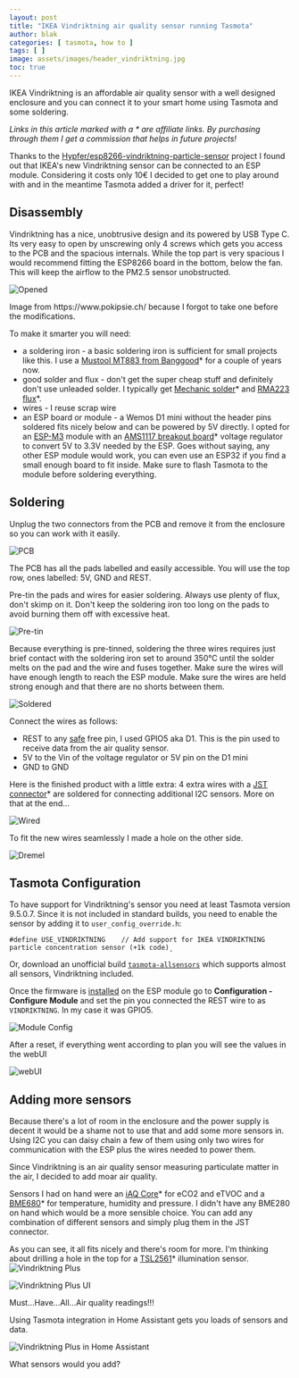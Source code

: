 ```yaml
---
layout: post
title: "IKEA Vindriktning air quality sensor running Tasmota"
author: blak
categories: [ tasmota, how to ]
tags: [ ]
image: assets/images/header_vindriktning.jpg
toc: true
---
```


IKEA Vindriktning is an affordable air quality sensor with a well designed enclosure and you can connect it to your smart home using Tasmota and some soldering.

_Links in this article marked with a * are affiliate links. By purchasing through them I get a commission that helps in future projects!_

Thanks to the [Hypfer/esp8266-vindriktning-particle-sensor](https://github.com/Hypfer/esp8266-vindriktning-particle-sensor) project I found out that IKEA's new Vindriktning sensor can be connected to an ESP module. Considering it costs only 10€ I decided to get one to play around with and in the meantime Tasmota added a driver for it, perfect!

## Disassembly
Vindriktning has a nice, unobtrusive design and its powered by USB Type C. Its very easy to open by unscrewing only 4 screws which gets you access to the PCB and the spacious internals. While the top part is very spacious I would recommend fitting the ESP8266 board in the bottom, below the fan. This will keep the airflow to the PM2.5 sensor unobstructed.

![Opened](/assets/images/vindriktning/opened.jpg)

<figcaption class="figure-caption text-center">Image from https://www.pokipsie.ch/ because I forgot to take one before the modifications.</figcaption>

To make it smarter you will need:

- a soldering iron - a basic soldering iron is sufficient for small projects like this. I use a [Mustool MT883 from Banggood](https://www.banggood.com/custlink/Dv3YBFghm0)* for a couple of years now.
- good solder and flux - don't get the super cheap stuff and definitely don't use unleaded solder. I typically get [Mechanic solder](https://www.aliexpress.com/item/4001063085857.html?aff_fcid=734adb3158bd494784ddfe073f81db76-1630272706741-07641-_9G5FHa&tt=CPS_NORMAL&aff_fsk=_9G5FHa&aff_platform=shareComponent-detail&sk=_9G5FHa&aff_trace_key=734adb3158bd494784ddfe073f81db76-1630272706741-07641-_9G5FHa&terminal_id=c60aa1c2bd3d4f80907b0cc2716fb935)* and [RMA223 flux](https://www.aliexpress.com/item/32890310514.html?aff_fcid=17e4e67946eb482c9f678cc0aa234d5b-1630272650435-00951-_AgnWPw&tt=CPS_NORMAL&aff_fsk=_AgnWPw&aff_platform=shareComponent-detail&sk=_AgnWPw&aff_trace_key=17e4e67946eb482c9f678cc0aa234d5b-1630272650435-00951-_AgnWPw&terminal_id=c60aa1c2bd3d4f80907b0cc2716fb935)*.
- wires - I reuse scrap wire 
- an ESP board or module - a Wemos D1 mini without the header pins soldered fits nicely below and can be powered by 5V directly. I opted for an [ESP-M3](https://templates.blakadder.com/ESP-M3) module with an [AMS1117 breakout board](https://www.aliexpress.com/item/1005003051751791.html?aff_fcid=5d85150be83048d7a75c9925a9468a89-1630265576181-03303-_997Dpw&tt=CPS_NORMAL&aff_fsk=_997Dpw&aff_platform=shareComponent-detail&sk=_997Dpw&aff_trace_key=5d85150be83048d7a75c9925a9468a89-1630265576181-03303-_997Dpw&terminal_id=c60aa1c2bd3d4f80907b0cc2716fb935)* voltage regulator to convert 5V to 3.3V needed by the ESP. Goes without saying, any other ESP module would work, you can even use an ESP32 if you find a small enough board to fit inside. Make sure to flash Tasmota to the module before soldering everything.

## Soldering
Unplug the two connectors from the PCB and remove it from the enclosure so you can work with it easily.

![PCB](/assets/images/vindriktning/pcb.jpg)

The PCB has all the pads labelled and easily accessible. You will use the top row, ones labelled: 5V, GND and REST. 

Pre-tin the pads and wires for easier soldering. Always use plenty of flux, don't skimp on it. Don't keep the soldering iron too long on the pads to avoid burning them off with excessive heat.

![Pre-tin](/assets/images/vindriktning/pretin.jpg)

Because everything is pre-tinned, soldering the three wires requires just brief contact with the soldering iron set to around 350°C until the solder melts on the pad and the wire and fuses together. Make sure the wires will have enough length to reach the ESP module. Make sure the wires are held strong enough and that there are no shorts between them.

![Soldered](/assets/images/vindriktning/soldered.jpg)

Connect the wires as follows:

- REST to any [safe](https://github.com/thehookup/Wireless_MQTT_Doorbell/blob/master/GPIO_Limitations_ESP8266_NodeMCU.jpg?raw=true) free pin, I used GPIO5 aka D1. This is the pin used to receive data from the air quality sensor.
- 5V to the Vin of the voltage regulator or 5V pin on the D1 mini
- GND to GND

Here is the finished product with a little extra: 4 extra wires with a [JST connector](https://www.aliexpress.com/item/32992681983.html?aff_fcid=de07842fc9f04052867660a05f746553-1630267556133-09478-_9jguMG&tt=CPS_NORMAL&aff_fsk=_9jguMG&aff_platform=shareComponent-detail&sk=_9jguMG&aff_trace_key=de07842fc9f04052867660a05f746553-1630267556133-09478-_9jguMG&terminal_id=c60aa1c2bd3d4f80907b0cc2716fb935)* are soldered for connecting additional I2C sensors. More on that at the end...

![Wired](/assets/images/vindriktning/wiring.jpg)

To fit the new wires seamlessly I made a hole on the other side.

![Dremel](/assets/images/vindriktning/dremel.jpg)

## Tasmota Configuration

To have support for Vindriktning's sensor you need at least Tasmota version 9.5.0.7. Since it is not included in standard builds, you need to enable the sensor by adding it to `user_config_override.h`:

```c+
#define USE_VINDRIKTNING    // Add support for IKEA VINDRIKTNING particle concentration sensor (+1k code)¸
```

Or, download an unofficial build [`tasmota-allsensors`](https://github.com/tasmota/install/raw/main/firmware/unofficial/tasmota-allsensors.bin) which supports almost all sensors, Vindriktning included. 

Once the firmware is [installed](https://tasmota.github.io/docs/Getting-Started/#hardware-preparation) on the ESP module go to **Configuration - Configure Module** and set the pin you connected the REST wire to as `VINDRIKTNING`. In my case it was GPIO5.

![Module Config](/assets/images/vindriktning/moduleconfig.jpg)

After a reset, if everything went according to plan you will see the values in the webUI

![webUI](/assets/images/vindriktning/webui.jpg)

## Adding more sensors

Because there's a lot of room in the enclosure and the power supply is decent it would be a shame not to use that and add some more sensors in. Using I2C you can daisy chain a few of them using only two wires for communication with the ESP plus the wires needed to power them.

Since Vindriktning is an air quality sensor measuring particulate matter in the air, I decided to add moar air quality.

Sensors I had on hand were an [iAQ Core](https://www.aliexpress.com/item/33044332335.html?aff_fcid=2ba8e77d415d4fe8a4bc2f88379398bc-1630270811682-02300-_9zdXO4&tt=CPS_NORMAL&aff_fsk=_9zdXO4&aff_platform=shareComponent-detail&sk=_9zdXO4&aff_trace_key=2ba8e77d415d4fe8a4bc2f88379398bc-1630270811682-02300-_9zdXO4&terminal_id=c60aa1c2bd3d4f80907b0cc2716fb935)* for eCO2 and eTVOC and a [BME680](https://www.aliexpress.com/item/1005002831174240.html?aff_fcid=fbce2215ed7e414b84988631b8e2a0bc-1630270871559-09849-_9G2UTa&tt=CPS_NORMAL&aff_fsk=_9G2UTa&aff_platform=shareComponent-detail&sk=_9G2UTa&aff_trace_key=fbce2215ed7e414b84988631b8e2a0bc-1630270871559-09849-_9G2UTa&terminal_id=c60aa1c2bd3d4f80907b0cc2716fb935)* for temperature, humidity and pressure. I didn't have any BME280 on hand which would be a more sensible choice. You can add any combination of different sensors and simply plug them in the JST connector.

As you can see, it all fits nicely and there's room for more. I'm thinking about drilling a hole in the top for a [TSL2561](https://www.aliexpress.com/item/1005003035715609.html?aff_fcid=00a65af26cb241a0a57d3ffe8919116e-1630271156169-09125-_9iqQtW&tt=CPS_NORMAL&aff_fsk=_9iqQtW&aff_platform=shareComponent-detail&sk=_9iqQtW&aff_trace_key=00a65af26cb241a0a57d3ffe8919116e-1630271156169-09125-_9iqQtW&terminal_id=c60aa1c2bd3d4f80907b0cc2716fb935)* illumination sensor.
![Vindriktning Plus](/assets/images/vindriktning/plus.jpg)

![Vindriktning Plus UI](/assets/images/vindriktning/plusui.jpg)

<figcaption class="figure-caption text-center">Must...Have...All...Air quality readings!!!</figcaption>

Using Tasmota integration in Home Assistant gets you loads of sensors and data.

![Vindriktning Plus in Home Assistant](/assets/images/vindriktning/homeassistant.jpg)

What sensors would you add?
